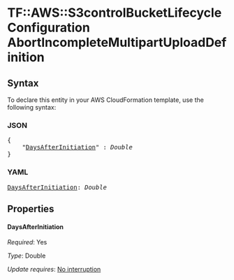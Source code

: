 # TF::AWS::S3controlBucketLifecycleConfiguration AbortIncompleteMultipartUploadDefinition

## Syntax

To declare this entity in your AWS CloudFormation template, use the following syntax:

### JSON

<pre>
{
    "<a href="#daysafterinitiation" title="DaysAfterInitiation">DaysAfterInitiation</a>" : <i>Double</i>
}
</pre>

### YAML

<pre>
<a href="#daysafterinitiation" title="DaysAfterInitiation">DaysAfterInitiation</a>: <i>Double</i>
</pre>

## Properties

#### DaysAfterInitiation

_Required_: Yes

_Type_: Double

_Update requires_: [No interruption](https://docs.aws.amazon.com/AWSCloudFormation/latest/UserGuide/using-cfn-updating-stacks-update-behaviors.html#update-no-interrupt)


